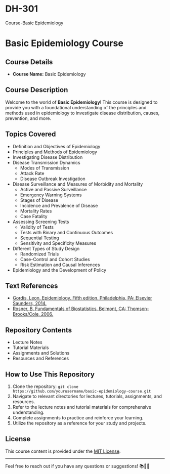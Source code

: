 # DH-301
Course-Basic Epidemiology
# Basic Epidemiology Course


## Course Details

- **Course Name:** Basic Epidemiology


## Course Description

Welcome to the world of **Basic Epidemiology**! This course is designed to provide you with a foundational understanding of the principles and methods used in epidemiology to investigate disease distribution, causes, prevention, and more.

## Topics Covered

- Definition and Objectives of Epidemiology
- Principles and Methods of Epidemiology
- Investigating Disease Distribution
- Disease Transmission Dynamics
  - Modes of Transmission
  - Attack Rate
  - Disease Outbreak Investigation
- Disease Surveillance and Measures of Morbidity and Mortality
  - Active and Passive Surveillance
  - Emergency Warning Systems
  - Stages of Disease
  - Incidence and Prevalence of Disease
  - Mortality Rates
  - Case Fatality
- Assessing Screening Tests
  - Validity of Tests
  - Tests with Binary and Continuous Outcomes
  - Sequential Testing
  - Sensitivity and Specificity Measures
- Different Types of Study Design
  - Randomized Trials
  - Case-Control and Cohort Studies
  - Risk Estimation and Causal Inferences
- Epidemiology and the Development of Policy

## Text References

- [Gordis, Leon. Epidemiology. Fifth edition. Philadelphia, PA: Elsevier Saunders, 2014.](https://www.elsevier.com/books/epidemiology/gordis/978-0-323-03958-9)
- [Rosner, B. Fundamentals of Biostatistics. Belmont, CA: Thomson-Brooks/Cole, 2006.](https://www.cengage.com/c/fundamentals-of-biostatistics-8e-rosner/9780534418201/)

## Repository Contents

- Lecture Notes
- Tutorial Materials
- Assignments and Solutions
- Resources and References

## How to Use This Repository

1. Clone the repository: `git clone https://github.com/yourusername/basic-epidemiology-course.git`
2. Navigate to relevant directories for lectures, tutorials, assignments, and resources.
3. Refer to the lecture notes and tutorial materials for comprehensive understanding.
4. Complete assignments to practice and reinforce your learning.
5. Utilize the repository as a reference for your study and projects.

## License

This course content is provided under the [MIT License](LICENSE).

---

Feel free to reach out if you have any questions or suggestions! 📚🦠🔬

